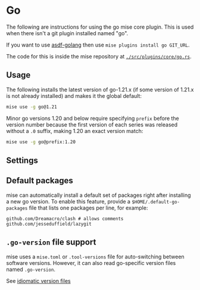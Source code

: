 # Go

The following are instructions for using the go mise core plugin. This is used when there isn't a
git plugin installed named "go".

If you want to use [asdf-golang](https://github.com/kennyp/asdf-golang)
then use `mise plugins install go GIT_URL`.

The code for this is inside the mise repository at
[`./src/plugins/core/go.rs`](https://github.com/jdx/mise/blob/main/src/plugins/core/go.rs).

## Usage

The following installs the latest version of go-1.21.x (if some version of 1.21.x is not already
installed) and makes it the global default:

```sh
mise use -g go@1.21
```

Minor go versions 1.20 and below require specifying `prefix` before the version number because the
first version of each series was released without a `.0` suffix, making 1.20 an exact version match:

```sh
mise use -g go@prefix:1.20
```

## Settings

<script setup>
import Settings from '/components/settings.vue';
</script>
<Settings child="go" :level="3" />

## Default packages

mise can automatically install a default set of packages right after installing a new go version.
To enable this feature, provide a `$HOME/.default-go-packages` file that lists one packages per
line, for example:

```text
github.com/Dreamacro/clash # allows comments
github.com/jesseduffield/lazygit
```

## `.go-version` file support

mise uses a `mise.toml` or `.tool-versions` file for auto-switching between software versions.
However, it can also read go-specific version files named `.go-version`.

See [idiomatic version files](/configuration.html#idiomatic-version-files)
